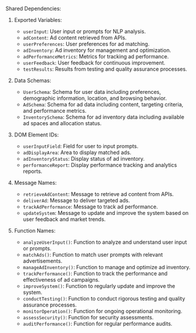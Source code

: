Shared Dependencies:

1. Exported Variables:
   - `userInput`: User input or prompts for NLP analysis.
   - `adContent`: Ad content retrieved from APIs.
   - `userPreferences`: User preferences for ad matching.
   - `adInventory`: Ad inventory for management and optimization.
   - `adPerformanceMetrics`: Metrics for tracking ad performance.
   - `userFeedback`: User feedback for continuous improvement.
   - `testResults`: Results from testing and quality assurance processes.

2. Data Schemas:
   - `UserSchema`: Schema for user data including preferences, demographic information, location, and browsing behavior.
   - `AdSchema`: Schema for ad data including content, targeting criteria, and performance metrics.
   - `InventorySchema`: Schema for ad inventory data including available ad spaces and allocation status.

3. DOM Element IDs:
   - `userInputField`: Field for user to input prompts.
   - `adDisplayArea`: Area to display matched ads.
   - `adInventoryStatus`: Display status of ad inventory.
   - `performanceReport`: Display performance tracking and analytics reports.

4. Message Names:
   - `retrieveAdContent`: Message to retrieve ad content from APIs.
   - `deliverAd`: Message to deliver targeted ads.
   - `trackAdPerformance`: Message to track ad performance.
   - `updateSystem`: Message to update and improve the system based on user feedback and market trends.

5. Function Names:
   - `analyzeUserInput()`: Function to analyze and understand user input or prompts.
   - `matchAds()`: Function to match user prompts with relevant advertisements.
   - `manageAdInventory()`: Function to manage and optimize ad inventory.
   - `trackPerformance()`: Function to track the performance and effectiveness of ad campaigns.
   - `improveSystem()`: Function to regularly update and improve the system.
   - `conductTesting()`: Function to conduct rigorous testing and quality assurance processes.
   - `monitorOperation()`: Function for ongoing operational monitoring.
   - `assessSecurity()`: Function for security assessments.
   - `auditPerformance()`: Function for regular performance audits.